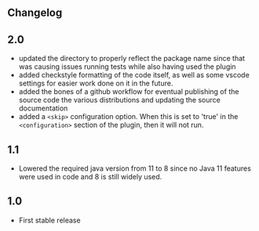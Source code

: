 Changelog
---------

## 2.0
* updated the directory to properly reflect the package name since that was causing issues running tests while also having used the plugin
* added checkstyle formatting of the code itself, as well as some vscode settings for easier work done on it in the future.
* added the bones of a github workflow for eventual publishing of the source code the various distributions and updating the source documentation
* added a `<skip>` configuration option. When this is set to 'true' in the `<configuration>` section of the plugin, then it will not run.

## 1.1
* Lowered the required java version from 11 to 8 since no Java 11 features were used in code and 8 is still widely used.

## 1.0
* First stable release
